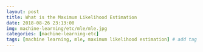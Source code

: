```yaml
---
layout: post
title: What is the Maximum Likelihood Estimation 
date: 2018-08-26 23:13:00
img: machine-learning/etc/mle/mle.jpg
categories: [machine-learning-etc] 
tags: [machine learning, mle, maximum likelihood estimation] # add tag
---
```



